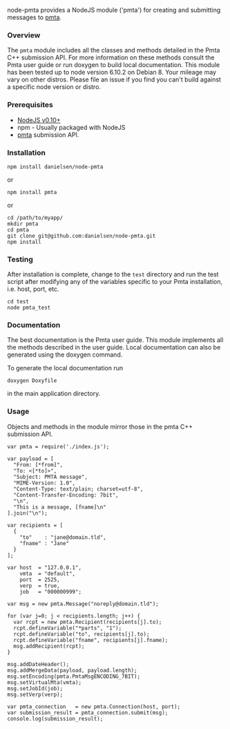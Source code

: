 node-pmta provides a NodeJS module ('pmta') for creating and submitting 
messages to [pmta](http://www.port25.com/powermta/powermta-overview/overview/).

### Overview
The `pmta` module includes all the classes and methods detailed in the Pmta
C++ submission API. For more information on these methods consult the Pmta
user guide or run doxygen to build local documentation. This module has been
tested up to node version 6.10.2 on Debian 8. Your mileage may vary on other
distros. Please file an issue if you find you can't build against a specific
node version or distro.

### Prerequisites
* [NodeJS v0.10+](http://www.nodejs.org)
* npm - Usually packaged with NodeJS
* [pmta](http://www.port25.com) submission API.

### Installation
    npm install danielsen/node-pmta

or

    npm install pmta

or

    cd /path/to/myapp/
    mkdir pmta
    cd pmta
    git clone git@github.com:danielsen/node-pmta.git
    npm install

### Testing
After installation is complete, change to the `test` directory and run the
test script after modifying any of the variables specific to your Pmta 
installation, i.e. host, port, etc.

    cd test
    node pmta_test

### Documentation
The best documentation is the Pmta user guide. This module implements all the
methods described in the user guide. Local documentation can also be generated
using the doxygen command.

To generate the local documentation run

    doxygen Doxyfile

in the main application directory.

### Usage
Objects and methods in the module mirror those in the pmta C++ submission API.

    var pmta = require('./index.js');

    var payload = [
      "From: [*from]",
      "To: <[*to]>",
      "Subject: PMTA message",
      "MIME-Version: 1.0",
      "Content-Type: text/plain; charset=utf-8",
      "Content-Transfer-Encoding: 7bit",
      "\n",
      "This is a message, [fname]\n"
    ].join("\n");

    var recipients = [
      {
        "to"    : "jane@domain.tld",
        "fname" : "Jane"
      }
    ];

    var host  = "127.0.0.1",
        vmta  = "default",
        port  = 2525,
        verp  = true,
        job   = "000000999";

    var msg = new pmta.Message("noreply@domain.tld");

    for (var j=0; j < recipients.length; j++) {
      var rcpt = new pmta.Recipient(recipients[j].to);
      rcpt.defineVariable("*parts", "1");
      rcpt.defineVariable("to", recipients[j].to);
      rcpt.defineVariable("fname", recipients[j].fname);
      msg.addRecipient(rcpt);
    }

    msg.addDateHeader();
    msg.addMergeData(payload, payload.length);
    msg.setEncoding(pmta.PmtaMsgENCODING_7BIT);
    msg.setVirtualMta(vmta);
    msg.setJobId(job);
    msg.setVerp(verp);

    var pmta_connection   = new pmta.Connection(host, port);
    var submission_result = pmta_connection.submit(msg);
    console.log(submission_result);
